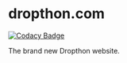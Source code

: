 # dropthon.com

[![Codacy Badge](https://api.codacy.com/project/badge/Grade/5b0faf668c624b5da3ee262638dd3a46)](https://app.codacy.com/gh/stanislawowski/dropthon.com?utm_source=github.com&utm_medium=referral&utm_content=stanislawowski/dropthon.com&utm_campaign=Badge_Grade)

The brand new Dropthon website.
